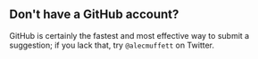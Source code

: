 ## Don't have a GitHub account?

GitHub is certainly the fastest and most effective way to submit a
suggestion; if you lack that, try `@alecmuffett` on Twitter.
